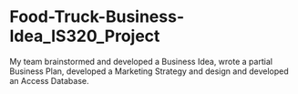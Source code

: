 # Food-Truck-Business-Idea_IS320_Project
My team brainstormed and developed a Business Idea, wrote a partial Business Plan, developed a Marketing Strategy and design and developed an Access Database.
